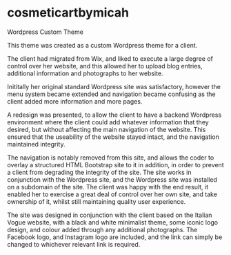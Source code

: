 # cosmeticartbymicah
Wordpress Custom Theme

This theme was created as a custom Wordpress theme for a client. 

The client had migrated from Wix, and liked to execute a large degree of control over her website, and this allowed her to upload blog entries, additional information and photographs to her website. 

Inititally her original standard Wordpress site was satisfactory, however the menu system became extended and navigation became confusing as the client added more information and more pages. 

A redesign was presented, to allow the client to have a backend Wordpress environment where the client could add whatever information that they desired, but without affecting the main navigation of the website. This ensured that the useability of the website stayed intact, and the navigation maintained integrity. 

The navigation is notably removed from this site, and allows the coder to overlay a structured HTML Bootstrap site to it in addition, in order to prevent a client from degrading the integrity of the site. The site works in conjunction with the Wordpress site, and the Wordpress site was installed on a subdomain of the site. The client was happy with the end result, it enabled her to exercise a great deal of control over her own site, and take ownership of it, whilst still maintaining quality user experience. 

The site was designed in conjunction with the client based on the Italian Vogue website, with a black and white minimalist theme, some iconic logo design, and colour added through any additional photographs. The Facebook logo, and Instagram logo are included, and the link can simply be changed to whichever relevant link is required. 
